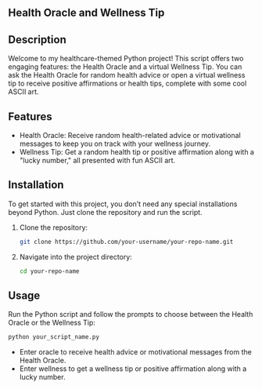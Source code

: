## Health Oracle and Wellness Tip

## Description

Welcome to my healthcare-themed Python project! This script offers two engaging features: the Health Oracle and a virtual Wellness Tip. You can ask the Health Oracle for random health advice or open a virtual wellness tip to receive positive affirmations or health tips, complete with some cool ASCII art.

## Features

- Health Oracle: Receive random health-related advice or motivational messages to keep you on track with your wellness journey.
- Wellness Tip: Get a random health tip or positive affirmation along with a "lucky number," all presented with fun ASCII art.

## Installation

To get started with this project, you don’t need any special installations beyond Python. Just clone the repository and run the script.

1. Clone the repository:
   ```bash
   git clone https://github.com/your-username/your-repo-name.git
   ```

2. Navigate into the project directory:
   ```bash
   cd your-repo-name
   ```

## Usage

Run the Python script and follow the prompts to choose between the Health Oracle or the Wellness Tip:

```bash
python your_script_name.py
```

- Enter oracle to receive health advice or motivational messages from the Health Oracle.
- Enter wellness to get a wellness tip or positive affirmation along with a lucky number.
